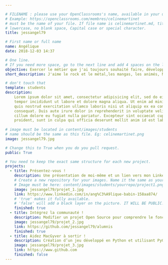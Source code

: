 ```yaml
---

# FILENAME : please use your OpenClassrooms's name, available in your url.
# Example: https://openclassrooms.com/membres/celinemartinet
# must be the name of your file. If file name is celinemartinet.md, title is celinemartinet.
# lowercase, no blank space, Capital case or special character.
title: jessangel79

# First name or full name
name: Angélique
date: 2018-12-03 14:37

# One line.
# If you need more space, go to the next line and add 4 spaces on the left, as in 'description'.
objective: Exercer le métier que j'ai toujours souhaité faire, développeuse.
short_description: J'aime le rock et le métal,les mangas, les animés, Netflix et les jeux vidéo.

# don't touch that
template: students
description:
    Lorem ipsum dolor sit amet, consectetur adipisicing elit, sed do eiusmod
    tempor incididunt ut labore et dolore magna aliqua. Ut enim ad minim veniam,
    quis nostrud exercitation ullamco laboris nisi ut aliquip ex ea commodo
    consequat. Duis aute irure dolor in reprehenderit in voluptate velit esse
    cillum dolore eu fugiat nulla pariatur. Excepteur sint occaecat cupidatat non
    proident, sunt in culpa qui officia deserunt mollit anim id est laborum.
    
# image must be located in content/images/students
# name should be the same as this file. Eg: celinemartinet.png
image: jessangel79.jpg

# Change this to True when you do you pull request.
public: True

# You need to keep the exact same structure for each new project.
projects:
  - title: Présentez-vous !
    description: Une présentation de moi-même et un lien vers mon LinkedIn.
    # Create a new repository for your images. Name it the same as your nickname and profile picture.
    # Image must be here: content/images/students/yourrepo/project1.png
    image: jessangel79/projet_1.jpg
    link: https://www.linkedin.com/in/ang%C3%A9lique-babin-158aa874/
    # 'true' makes it fully available.
    # 'false' will add a black layer on the picture. IT WILL BE PUBLIC!
    finished: true
  - title: Intégrez la communauté !
    description: Modifier un projet Open Source pour comprendre le fonctionnement de Git, de Github et des pull requests. 
    image: jessangel79/projet_2.jpg
    link: https://github.com/jessangel79/alumnis
    finished: true
  - title: Aidez MacGyver à sortir !
    description: Création d’un jeu développé en Python et utilisant PyGame.
    image: jessangel79/projet_3.jpg
    link: https://www.github.com
    finished: false
---
```

